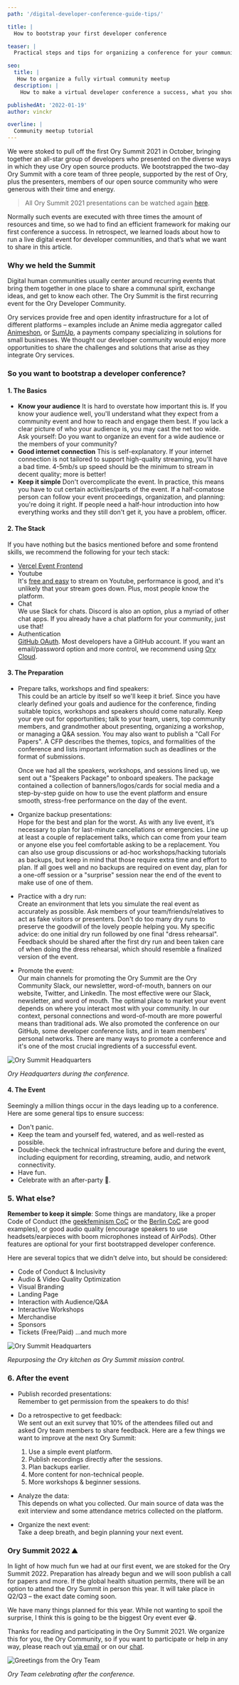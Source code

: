```yaml
---
path: '/digital-developer-conference-guide-tips/'

title: |
  How to bootstrap your first developer conference

teaser: |
  Practical steps and tips for organizing a conference for your community, focused on developer and open source communities. 

seo:
  title: |
   How to organize a fully virtual community meetup 
  description: |
    How to make a virtual developer conference a success, what you should pay attention to, and how to prevent mistakes. 

publishedAt: '2022-01-19'
author: vinckr

overline: |
  Community meetup tutorial
---
```


We were stoked to pull off the first Ory Summit 2021 in October, bringing together an all-star group of developers who presented on the diverse ways in which they use Ory open source products. 
We bootstrapped the two-day Ory Summit with a core team of three people, supported by the rest of Ory, plus the presenters, members of our open source community who were generous with their time and energy. 

>All Ory Summit 2021 presentations can be watched again [here](https://www.ory.sh/summit/2021/). 

Normally such events are executed with three times the amount of resources and time, so we had to find an efficient framework for making our first conference a success. In retrospect, we learned loads about how to run a live digital event for developer communities, and that’s what we want to share in this article.

### Why we held the Summit

Digital human communities usually center around recurring events that bring them together in one place to share a communal spirit, exchange ideas, and get to know each other. The Ory Summit is the first recurring event for the Ory Developer Community. 

Ory services provide free and open identity infrastructure for a lot of different platforms – examples include an Anime media aggregator called [Animeshon](https://www.ory.sh/summit/2021/google-iam-from-scratch/), or [SumUp](https://www.ory.sh/summit/2021/self-service-oidc-terraform-hydra/), a payments company specializing in solutions for small businesses. We thought our developer community would enjoy more opportunities to share the challenges and solutions that arise as they integrate Ory services. 

### So you want to bootstrap a developer conference?

#### 1. The Basics

- **Know your audience**
It is hard to overstate how important this is. If you know your audience well, you'll understand what they expect from a community event and how to reach and engage them best. If you lack a clear picture of who your audience is, you may cast the net too wide.
Ask yourself: Do you want to organize an event for a wide audience or the members of your community?
- **Good internet connection**
This is self-explanatory. If your internet connection is not tailored to support high-quality streaming, you'll have a bad time. 4-5mb/s up speed should be the minimum to stream in decent quality; more is better!
- **Keep it simple**
Don't overcomplicate the event. In practice, this means you have to cut certain activities/parts of the event. If a half-comatose person can follow your event proceedings, organization, and planning: you're doing it right. If people need a half-hour introduction into how everything works and they still don't get it, you have a problem, officer.


#### 2. The Stack

If you have nothing but the basics mentioned before and some frontend skills, we recommend the following for your tech stack:

- [Vercel Event Frontend](https://github.com/vercel/virtual-event-starter-kit)
- Youtube  
It's [free and easy](https://www.youtube.com/howyoutubeworks/product-features/live/) to stream on Youtube, performance is good, and it's unlikely that your stream goes down. Plus, most people know the platform. 
- Chat  
We use Slack for chats. Discord is also an option, plus a myriad of other chat apps. If you already have a chat platform for your community, just use that!
- Authentication  
[GitHub OAuth](https://www.google.com/url?sa=t&rct=j&q=&esrc=s&source=web&cd=&cad=rja&uact=8&ved=2ahUKEwj_gMPU8pf1AhXFSPEDHRbtDuYQFnoECAQQAQ&url=https%3A%2F%2Fdeveloper.github.com%2Fv3%2Foauth%2F&usg=AOvVaw31cUSXVzUYgKV4rCtWdwe3). Most developers have a GitHub account. If you want an email/password option and more control, we recommend using [Ory Cloud](https://console.ory.sh/).

#### 3. The Preparation

- Prepare talks, workshops and find speakers:  
  This could be an article by itself so we'll keep it brief. Since you have clearly defined your goals and audience for the conference, finding suitable topics, workshops and speakers should come naturally. Keep your eye out for opportunities; talk to your team, users, top community members, and grandmother about presenting, organizing a workshop, or managing a Q&A session. You may also want to publish a "Call For Papers". A CFP describes the themes, topics, and formalities of the conference and lists important information such as deadlines or the format of submissions.

  Once we had all the speakers, workshops, and sessions lined up, we sent out a "Speakers Package" to onboard speakers. The package contained a collection of banners/logos/cards for social media and a step-by-step guide on how to use the event platform and ensure smooth, stress-free performance on the day of the event.

- Organize backup presentations:  
  Hope for the best and plan for the worst. As with any live event, it’s necessary to plan for last-minute cancellations or emergencies. Line up at least a couple of replacement talks, which can come from your team or anyone else you feel comfortable asking to be a replacement. You can also use group discussions or ad-hoc workshops/hacking tutorials as backups, but keep in mind that those require extra time and effort to plan. If all goes well and no backups are required on event day, plan for a one-off session or a "surprise" session near the end of the event to make use of one of them.

- Practice with a dry run:  
  Create an environment that lets you simulate the real event as accurately as possible. Ask members of your team/friends/relatives to act as fake visitors or presenters. Don't do too many dry runs to preserve the goodwill of the lovely people helping you. My specific advice: do one initial dry run followed by one final "dress rehearsal". Feedback should be shared after the first dry run and been taken care of when doing the dress rehearsal, which should resemble a finalized version of the event.

- Promote the event:  
  Our main channels for promoting the Ory Summit are the Ory Community Slack, our newsletter, word-of-mouth, banners on our website, Twitter, and LinkedIn. The most effective were our Slack, newsletter, and word of mouth. The optimal place to market your event depends on where you interact most with your community. In our context, personal connections and word-of-mouth are more powerful means than traditional ads. We also promoted the conference on our GitHub, some developer conference lists, and in team members' personal networks. There are many ways to promote a conference and it's one of the most crucial ingredients of a successful event.

![Ory Summit Headquarters](../../images/articles/how-to-summit/summit-hq.png)

_Ory Headquarters during the conference._

#### 4. The Event


Seemingly a million things occur in the days leading up to a conference. Here are some general tips to ensure success: 
- Don't panic.
- Keep the team and yourself fed, watered, and as well-rested as possible.
- Double-check the technical infrastructure before and during the event, including equipment for recording, streaming, audio, and network connectivity.
- Have fun. 
- Celebrate with an after-party 🥳.

### 5. What else?

**Remember to keep it simple**: Some things are mandatory, like a proper Code of Conduct (the [geekfeminism CoC](https://geekfeminism.fandom.com/wiki/Conference_anti-harassment/Policy) or the [Berlin CoC](https://berlincodeofconduct.org/) are good examples), or good audio quality (encourage speakers to use headsets/earpieces with boom microphones instead of AirPods). Other features are optional for your first bootstrapped developer conference.

Here are several topics that we didn't delve into, but should be considered:

- Code of Conduct & Inclusivity
- Audio & Video Quality Optimization
- Visual Branding
- Landing Page
- Interaction with Audience/Q&A
- Interactive Workshops
- Merchandise
- Sponsors
- Tickets (Free/Paid)
...and much more

![Ory Summit Headquarters](../../images/articles/how-to-summit/summit-kitchen.png)

_Repurposing the Ory kitchen as Ory Summit mission control._

### 6. After the event

- Publish recorded presentations:  
  Remember to get permission from the speakers to do this!

- Do a retrospective to get feedback:  
We sent out an exit survey that 10% of the attendees filled out and asked Ory team members to share feedback. Here are a few things we want to improve at the next Ory Summit:

  1. Use a simple event platform.
  2. Publish recordings directly after the sessions.
  3. Plan backups earlier.
  4. More content for non-technical people. 
  5. More workshops & beginner sessions.

- Analyze the data:  
This depends on what you collected. Our main source of data was the exit interview and some attendance metrics collected on the platform.

- Organize the next event:  
Take a deep breath, and begin planning your next event. 

### Ory Summit 2022 ⛰️

In light of how much fun we had at our first event, we are stoked for the Ory Summit 2022. Preparation has already begun and we will soon publish a call for papers and more. If the global health situation permits, there will be an option to attend the Ory Summit in person this year. It will take place in Q2/Q3 – the exact date coming soon. 

We have many things planned for this year. While not wanting to spoil the surprise, I think this is going to be the biggest Ory event ever 😁. 

Thanks for reading and participating in the Ory Summit 2021. 
We organize this for you, the Ory Community, so if you want to participate or help in any way, please reach out [via email](mailto:office@ory.sh) or on our [chat](https://slack.ory.sh/).

![Greetings from the Ory Team](../../images/articles/how-to-summit/summit-team.png)

_Ory Team celebrating after the conference._

